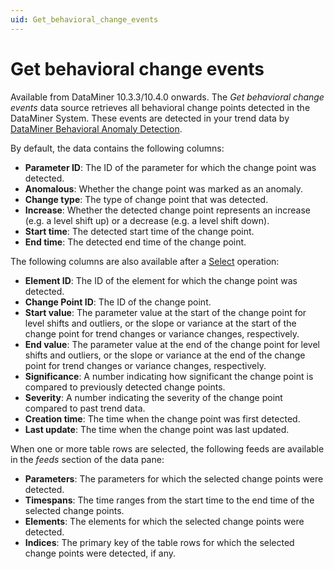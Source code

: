 ```yaml
---
uid: Get_behavioral_change_events
---
```


# Get behavioral change events

Available from DataMiner 10.3.3/10.4.0 onwards.<!-- RN 35027 --> The *Get behavioral change events* data source retrieves all behavioral change points detected in the DataMiner System. These events are detected in your trend data by [DataMiner Behavioral Anomaly Detection](xref:Working_with_behavioral_anomaly_detection).

By default, the data contains the following columns:

- **Parameter ID**: The ID of the parameter for which the change point was detected.
- **Anomalous**: Whether the change point was marked as an anomaly.
- **Change type**: The type of change point that was detected.
- **Increase**: Whether the detected change point represents an increase (e.g. a level shift up) or a decrease (e.g. a level shift down).
- **Start time**: The detected start time of the change point.
- **End time**: The detected end time of the change point.

The following columns are also available after a [Select](xref:GQI_Select) operation:

- **Element ID**: The ID of the element for which the change point was detected.
- **Change Point ID**: The ID of the change point.
- **Start value**: The parameter value at the start of the change point for level shifts and outliers, or the slope or variance at the start of the change point for trend changes or variance changes, respectively.
- **End value**: The parameter value at the end of the change point for level shifts and outliers, or the slope or variance at the end of the change point for trend changes or variance changes, respectively.
- **Significance**: A number indicating how significant the change point is compared to previously detected change points.
- **Severity**: A number indicating the severity of the change point compared to past trend data.
- **Creation time**: The time when the change point was first detected.
- **Last update**: The time when the change point was last updated.

When one or more table rows are selected, the following feeds are available in the *feeds* section of the data pane:

- **Parameters**: The parameters for which the selected change points were detected.
- **Timespans**: The time ranges from the start time to the end time of the selected change points.
- **Elements**: The elements for which the selected change points were detected.
- **Indices**: The primary key of the table rows for which the selected change points were detected, if any.
